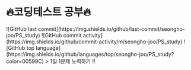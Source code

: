 <h1> 🔥코딩테스트 공부🔥 </h1>
![GitHub last commit](https://img.shields.io/github/last-commit/seongho-joo/PS_study)
![GitHub commit activity](https://img.shields.io/github/commit-activity/m/seongho-joo/PS_study)
![GitHub top language](https://img.shields.io/github/languages/top/seongho-joo/PS_study?color=00599C)
> 1일 1문제 노력하기 ‼️

